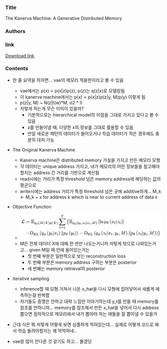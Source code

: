 ### Title
The Kanerva Machine: A Generative Distributed Memory

### Authors


### link
[Download link](https://arxiv.org/pdf/1804.01756.pdf)

### Contents
- 한 줄 요약을 하자면... vae의 메모리 적용판이라고 볼 수 있음
    - vae에서는 p(x) ∝ p(x|z)p(z), p(z)는 q(z|x)로 모델링됨
    - 이 kanerva machine에서는 p(x) ∝ p(x|z)p(z|y, M)p(y) 이렇게 됨
    - p(z|y, M) ~ N(z|t(w)*M, σ2 * I)
    - 저렇게 하는게 무슨 이익이 있을까?
        - 기본적으로는 hierarchical model의 이점을 그대로 가지고 있다고 볼 수 있음
        - z를 만들어낼 때, 다양한 x의 정보를 그대로 활용할 수 있음
        - 만일 새로운 패턴의 데이터가 들어오거나 학습 데이터가 적은 경우에도 충분히 대처 가능

- The Original Kanerva Machine
    - Kanerva machine은 distributed memory 가설을 가지고 만든 메모리 모형
    - 각 데이터는 unique address 가지고, 내가 메모리의 어떤 정보들을 참고해야 할지는 address 간 거리를 기반으로 계산됨
    - read시에는 거리가 특정 threshold 넘은 memory address에 해당하는 값의 평균으로
    - write시에는 address 거리가 특정 threshold 넘은 곳에 additive하게... M_k <- M_k + x for address k which is near to current address of data x
    
- Objective Function
    - ![image](../image/180414.png)
    - M은 전체 데이터 X에 대해 한 번만 나오는거니까 저렇게 밖으로 나와있는거고... given M일 때 안에 들어있는거는 
        - 첫 번째 부분은 일반적으로 보는 reconstruction loss
        - 두 번째 부분은 memory address 구하는 부분은 posterior
        - 세 번째는 memory retrieval의 posterior
        
- iterative sampling
    - inference할 때 모형 거쳐서 나온 x_hat을 다시 모형에 집어넣어서 새롭게 예측하는걸 반복함
    - 자기들도 증명은 안하고 대략 느낌만 이야기하는데 y_t를 만들 때 memory를 참조를 안하니까... memory를 참조해서 만든 x_hat을 넣어서 다시 address 뽑으면 점차적으로 메모리에서 내가 뽑아야 하는 애들을 잘 뽑아낼 수 있을거

- 근데 식은 뭐 저렇게 어떻게 보면 심플하게 적혀있는데... 실제로 어떻게 코드로 짜서 학습 돌려야할지는 꽤 막막하네..
- vae랑 많이 안다른 것 같기도 하고... 몰겠당